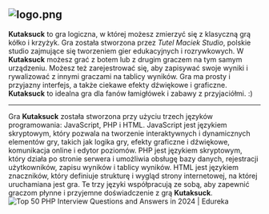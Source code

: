 ![logo.png](https://ttt.kutaksuck.eu/logo.png)
---
**Kutaksuck** to gra logiczna, w której możesz zmierzyć się z klasyczną grą kółko i krzyżyk. Gra została stworzona przez *Tutel Maciek Studio*, polskie studio zajmujące się tworzeniem gier edukacyjnych i rozrywkowych. 
W **Kutaksuck** możesz grać z botem lub z drugim graczem na tym samym urządzeniu. Możesz też zarejestrować się, aby zapisywać swoje wyniki i rywalizować z innymi graczami na tablicy wyników. Gra ma prosty i przyjazny interfejs, a także ciekawe efekty dźwiękowe i graficzne.  **Kutaksuck** to idealna gra dla fanów łamigłówek i zabawy z przyjaciółmi. :)

---

Gra **Kutaksuck** została stworzona przy użyciu trzech języków programowania: JavaScript, PHP i HTML. JavaScript jest językiem skryptowym, który pozwala na tworzenie interaktywnych i dynamicznych elementów gry, takich jak logika gry, efekty graficzne i dźwiękowe, komunikacja online i edytor poziomów. PHP jest językiem skryptowym, który działa po stronie serwera i umożliwia obsługę bazy danych, rejestracji użytkowników, zapisu wyników i tablicy wyników. HTML jest językiem znaczników, który definiuje strukturę i wygląd strony internetowej, na której uruchamiana jest gra. Te trzy języki współpracują ze sobą, aby zapewnić graczom płynne i przyjemne doświadczenie z grą **Kutaksuck**.
![Top 50 PHP Interview Questions and Answers in 2024 | Edureka](https://www.edureka.co/blog/wp-content/uploads/2019/01/html-528x249.png)
